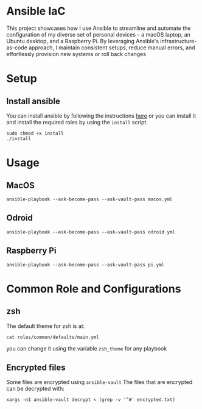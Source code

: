 # Ansible IaC

This project showcases how I use Ansible to streamline and automate the configuration of my diverse set of personal devices – a macOS laptop, an Ubuntu desktop, and a Raspberry Pi. By leveraging Ansible's infrastructure-as-code approach, I maintain consistent setups, reduce manual errors, and effortlessly provision new systems or roll back changes

# Setup
## Install ansible
You can install ansible by following the instructions [here](https://docs.ansible.com/ansible/latest/installation_guide/intro_installation.html) or you can install it and install the required roles by using the `install` script. 
```ssh
sudo chmod +x install
./install
```

# Usage

## MacOS
```shell
ansible-playbook --ask-become-pass --ask-vault-pass macos.yml
```
## Odroid
```shell
ansible-playbook --ask-become-pass --ask-vault-pass odroid.yml
```
## Raspberry Pi
```shell
ansible-playbook --ask-become-pass --ask-vault-pass pi.yml
```

# Common Role and Configurations

## zsh

The default theme for zsh is at: 
```shell
cat roles/common/defaults/main.yml
```
you can change it using the variable `zsh_theme` for any playbook

## Encrypted files
Some files are encrypted using `ansible-vault`
The files that are encrypted can be decrypted with: 
```shell
xargs -n1 ansible-vault decrypt < (grep -v '^#' encrypted.txt) 
```